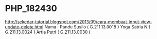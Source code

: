 # PHP_182430

http://sekedar-tutorial.blogspot.com/2013/09/cara-membuat-input-view-update-delete.html
Nama :
Pandu Susilo ( G.211.13.0018 )
Yoga Satria N ( G.211.13.0024 )
Artia Putri ( G.211.13.0030 )
